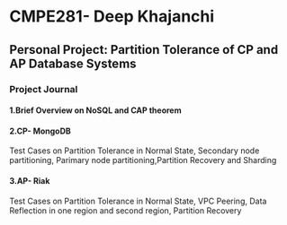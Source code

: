 # CMPE281- Deep Khajanchi

## Personal Project: Partition Tolerance of CP and AP Database Systems

### Project Journal
#### 1.Brief Overview on NoSQL and CAP theorem
#### 2.CP- MongoDB

Test Cases on Partition Tolerance in Normal State, Secondary node partitioning, Parimary node partitioning,Partition Recovery and Sharding

#### 3.AP- Riak

Test Cases on Partition Tolerance in Normal State, VPC Peering, Data Reflection in one region and second region, Partition Recovery
